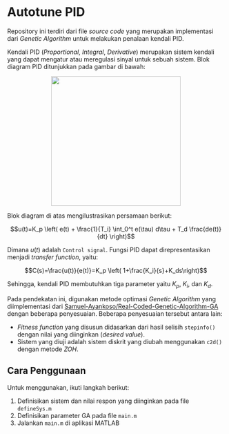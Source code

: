 # Autotune PID

Repository ini terdiri dari file *source code* yang merupakan implementasi dari *Genetic Algorithm* untuk melakukan penalaan kendali PID.

Kendali PID (*Proportional*, *Integral*, *Derivative*) merupakan sistem kendali yang dapat mengatur atau meregulasi sinyal untuk sebuah sistem. Blok diagram PID ditunjukkan pada gambar di bawah:

<p align="center">
<img src="https://www.researchgate.net/profile/Hari-Bansal/publication/268802558/figure/fig1/AS:669373450682369@1536602475197/Block-diagram-of-a-system-with-PID-controller.png" width="300">
</p>

Blok diagram di atas mengilustrasikan persamaan berikut:

$$u(t)=K_p \left( e(t) + \frac{1}{T_i} \int_0^t e(\tau) d\tau + T_d \frac{de(t)}{dt} \right)$$

Dimana $u(t)$ adalah `Control signal`. Fungsi PID dapat direpresentasikan menjadi *transfer function*, yaitu:

$$C(s)=\frac{u(t)}{e(t)}=K_p \left( 1+\frac{K_i}{s}+K_ds\right)$$

Sehingga, kendali PID membutuhkan tiga parameter yaitu $K_p$, $K_i$, dan $K_d$.

Pada pendekatan ini, digunakan metode optimasi *Genetic Algorithm* yang diimplementasi dari <a href="https://github.com/Samuel-Ayankoso/Real-Coded-Genetic-Algorithm-GA-">Samuel-Ayankoso/Real-Coded-Genetic-Algorithm-GA</a> dengan beberapa penyesuaian. Beberapa penyesuaian tersebut antara lain:

- *Fitness function* yang disusun didasarkan dari hasil selisih `stepinfo()` dengan nilai yang diinginkan (*desired value*).
-  Sistem yang diuji adalah sistem diskrit yang diubah menggunakan `c2d()` dengan metode *ZOH*.

## Cara Penggunaan

Untuk menggunakan, ikuti langkah berikut:

1. Definisikan sistem dan nilai respon yang diinginkan pada file `defineSys.m`
2. Definisikan parameter GA pada file `main.m`
3. Jalankan `main.m` di aplikasi MATLAB